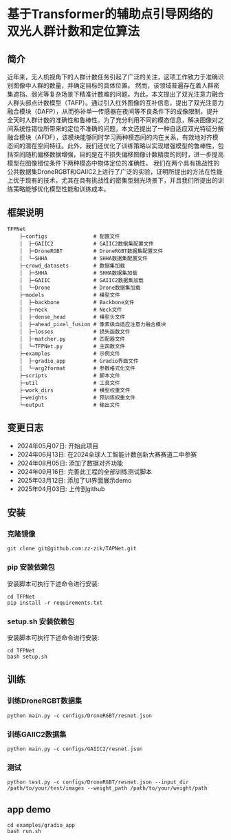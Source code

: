 # 基于Transformer的辅助点引导网络的双光人群计数和定位算法

## 简介

近年来，无人机视角下的人群计数任务引起了广泛的关注，这项工作致力于准确识别图像中人群的数量，并确定目标的具体位置。
然而，该领域普遍存在着人群密集遮挡、弱光等复杂场景下精准计数难的问题。为此，本文提出了双光注意力融合人群头部点计数模型（TAFP）。通过引入红外图像的互补信息，提出了双光注意力融合模块（DAFP），从而弥补单一传感器在夜间等不良条件下的成像限制，提升全天时人群计数的准确性和鲁棒性。为了充分利用不同的模态信息，解决图像对之间系统性错位所带来的定位不准确的问题，本文还提出了一种自适应双光特征分解融合模块（AFDF），该模块能够同时学习两种模态间的内在关系，有效地对齐模态间的潜在空间特征。此外，我们还优化了训练策略以实现增强模型的鲁棒性，包括空间随机偏移数据增强，目的是在不损失偏移图像计数精度的同时，进一步提高模型在图像错位条件下两种模态中物体定位的准确性。
我们在两个具有挑战性的公共数据集DroneRGBT和GAIIC2上进行了广泛的实验，证明所提出的方法在性能上优于现有的技术，尤其在具有挑战性的密集型弱光场景下，并且我们所提出的训练策略能够优化模型性能和训练成本。

## 框架说明

```text
TFPNet
    ├─configs               # 配置文件
    │  ├─GAIIC2             # GAIIC2数据集配置文件
    │  ├─DroneRGBT          # DroneRGBT数据集配置文件
    │  └─SHHA               # SHHA数据集配置文件
    ├─crowd_datasets        # 数据集加载
    │  ├─SHHA               # SHHA数据集加载
    │  ├─GAIIC              # GAIIC2数据集加载
    │  └─Drone              # Drone数据集加载
    ├─models                # 模型文件
    │  ├─backbone           # Backbone文件
    │  ├─neck               # Neck文件
    │  ├─dense_head         # 模型头文件
    │  ├─ahead_pixel_fusion # 像素级自适应注意力融合模块
    │  ├─losses             # 损失函数文件
    │  ├─matcher.py         # 匹配器文件
    │  └─TFPNet.py          # 主函数文件
    ├─examples              # 示例文件
    │  ├─gradio_app         # Gradio界面文件
    │  └─arg2format         # 参数格式化文件
    ├─scripts               # 脚本文件
    ├─util                  # 工具文件
    ├─work_dirs             # 模型权重文件
    ├─weights               # 预训练权重文件
    └─output                # 输出文件
```

## 变更日志

- 2024年05月07日: 开始此项目
- 2024年06月13日: 在2024全球人工智能计数创新大赛赛道二中参赛
- 2024年08月05日: 添加了数据对齐功能
- 2024年09月16日: 完善此工程的全部训练测试脚本
- 2025年03月12日: 添加了UI界面展示demo
- 2025年04月03日: 上传到github

## 安装

### 克隆镜像

```shell
git clone git@github.com:zz-zik/TAPNet.git
```

### pip 安装依赖包

安装脚本可执行下述命令进行安装:
```shell
cd TFPNet
pip install -r requirements.txt
```

### setup.sh 安装依赖包
安装脚本可执行下述命令进行安装:
```shell
cd TFPNet
bash setup.sh
```

## 训练

### 训练DroneRGBT数据集

```shell
python main.py -c configs/DroneRGBT/resnet.json
```

### 训练GAIIC2数据集

```shell
python main.py -c configs/GAIIC2/resnet.json
```

### 测试

```shell
python test.py -c configs/DroneRGBT/resnet.json --input_dir /path/to/your/test/images --weight_path /path/to/your/weight/path 
```

## app demo

```shell
cd examples/gradio_app
bash run.sh
```


